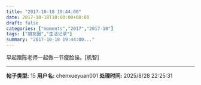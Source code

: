 ```yaml
---
title: "2017-10-18 19:44:00"
date: 2017-10-18T10:00:00+08:00
draft: false
categories: ["moments","2017","2017-10"]
tags: ["朋友圈","生活记录"]
summary: "2017-10-18 19:44:00..."
---
```


早起跟陈老师一起做一节瘦脸操。[机智]

---

**帖子类型:** 15
**用户名:** chenxueyuan001
**处理时间:** 2025/8/28 22:25:31